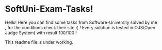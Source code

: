 # SoftUni-Exam-Tasks!

Hello! Here you can find some tasks from Software-University solved by me , for the conditions check their site :) !
Every solution is tested in OJS(Open Judge System) with result 100/100 !

This readme file is under working.
